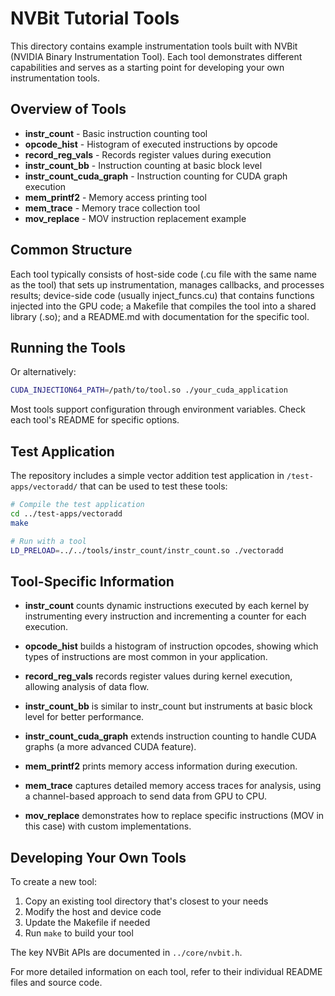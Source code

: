 # NVBit Tutorial Tools

This directory contains example instrumentation tools built with NVBit (NVIDIA Binary Instrumentation Tool). Each tool demonstrates different capabilities and serves as a starting point for developing your own instrumentation tools.

## Overview of Tools

- **instr_count** - Basic instruction counting tool
- **opcode_hist** - Histogram of executed instructions by opcode
- **record_reg_vals** - Records register values during execution
- **instr_count_bb** - Instruction counting at basic block level
- **instr_count_cuda_graph** - Instruction counting for CUDA graph execution
- **mem_printf2** - Memory access printing tool
- **mem_trace** - Memory trace collection tool
- **mov_replace** - MOV instruction replacement example

## Common Structure

Each tool typically consists of host-side code (.cu file with the same name as the tool) that sets up instrumentation, manages callbacks, and processes results; device-side code (usually inject_funcs.cu) that contains functions injected into the GPU code; a Makefile that compiles the tool into a shared library (.so); and a README.md with documentation for the specific tool.

## Running the Tools

Or alternatively:

```bash
CUDA_INJECTION64_PATH=/path/to/tool.so ./your_cuda_application
```

Most tools support configuration through environment variables. Check each tool's README for specific options.

## Test Application

The repository includes a simple vector addition test application in `/test-apps/vectoradd/` that can be used to test these tools:

```bash
# Compile the test application
cd ../test-apps/vectoradd
make

# Run with a tool
LD_PRELOAD=../../tools/instr_count/instr_count.so ./vectoradd
```

## Tool-Specific Information

- **instr_count** counts dynamic instructions executed by each kernel by instrumenting every instruction and incrementing a counter for each execution.

- **opcode_hist** builds a histogram of instruction opcodes, showing which types of instructions are most common in your application.

- **record_reg_vals** records register values during kernel execution, allowing analysis of data flow.

- **instr_count_bb** is similar to instr_count but instruments at basic block level for better performance.

- **instr_count_cuda_graph** extends instruction counting to handle CUDA graphs (a more advanced CUDA feature).

- **mem_printf2** prints memory access information during execution.

- **mem_trace** captures detailed memory access traces for analysis, using a channel-based approach to send data from GPU to CPU.

- **mov_replace** demonstrates how to replace specific instructions (MOV in this case) with custom implementations.

## Developing Your Own Tools

To create a new tool:
1. Copy an existing tool directory that's closest to your needs
2. Modify the host and device code
3. Update the Makefile if needed
4. Run `make` to build your tool

The key NVBit APIs are documented in `../core/nvbit.h`.

For more detailed information on each tool, refer to their individual README files and source code. 